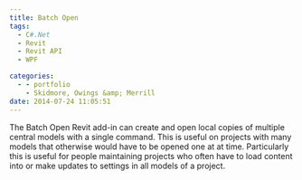 ```yaml
---
title: Batch Open
tags:
  - C#.Net
  - Revit
  - Revit API
  - WPF

categories:
  - - portfolio
    - Skidmore, Owings &amp; Merrill
date: 2014-07-24 11:05:51
---
```


The Batch Open Revit add-in can create and open local copies of multiple central models with a single command. This is useful on projects with many models that otherwise would have to be opened one at at time. Particularly this is useful for people maintaining projects who often have to load content into or make updates to settings in all models of a project.
